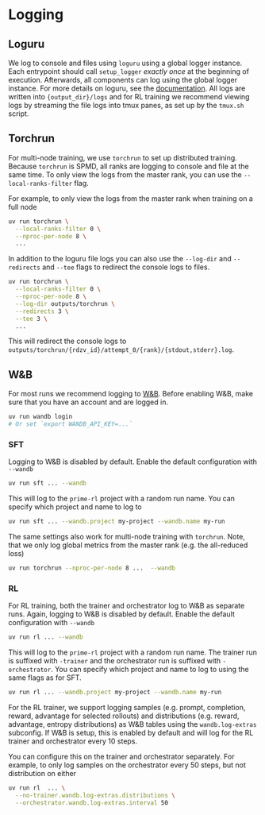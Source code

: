 # Logging

## Loguru

We log to console and files using `loguru` using a global logger instance. Each entrypoint should call `setup_logger` *exactly once* at the beginning of execution. Afterwards, all components can log using the global logger instance. For more details on loguru, see the [documentation](https://loguru.readthedocs.io/en/stable/). All logs are written into `{output_dir}/logs` and for RL training we recommend viewing logs by streaming the file logs into tmux panes, as set up by the `tmux.sh` script.

## Torchrun

For multi-node training, we use `torchrun` to set up distributed training. Because `torchrun` is SPMD, all ranks are logging to console and file at the same time. To only view the logs from the master rank, you can use the `--local-ranks-filter` flag.

For example, to only view the logs from the master rank when training on a full node

```bash
uv run torchrun \
  --local-ranks-filter 0 \
  --nproc-per-node 8 \
  ...
```

In addition to the loguru file logs you can also use the `--log-dir` and `--redirects` and `--tee` flags to redirect the console logs to files.

```bash
uv run torchrun \
  --local-ranks-filter 0 \
  --nproc-per-node 8 \
  --log-dir outputs/torchrun \
  --redirects 3 \
  --tee 3 \
  ...
```

This will redirect the console logs to `outputs/torchrun/{rdzv_id}/attempt_0/{rank}/{stdout,stderr}.log`.

## W&B

For most runs we recommend logging to [W&B](https://wandb.ai). Before enabling W&B, make sure that you have an account and are logged in.

```bash
uv run wandb login
# Or set `export WANDB_API_KEY=...`
```

### SFT

Logging to W&B is disabled by default. Enable the default configuration with `--wandb`

```bash
uv run sft ... --wandb
```

This will log to the `prime-rl` project with a random run name. You can specify which project and name to log to 

```bash
uv run sft ... --wandb.project my-project --wandb.name my-run
```

The same settings also work for multi-node training with `torchrun`. Note, that we only log global metrics from the master rank (e.g. the all-reduced loss)

```bash
uv run torchrun --nproc-per-node 8 ...  --wandb
```

### RL

For RL training, both the trainer and orchestrator log to W&B as separate runs. Again, logging to W&B is disabled by default. Enable the default configuration with `--wandb`

```bash
uv run rl ... --wandb
```

This will log to the `prime-rl` project with a random run name. The trainer run is suffixed with `-trainer` and the orchestrator run is suffixed with `-orchestrator`. You can specify which project and name to log to using the same flags as for SFT.

```bash
uv run rl ... --wandb.project my-project --wandb.name my-run
```

For the RL trainer, we support logging samples (e.g. prompt, completion, reward, advantage for selected rollouts) and distributions (e.g. reward, advantage, entropy distributions) as W&B tables using the `wandb.log-extras` subconfig. If W&B is setup, this is enabled by default and will log for the RL trainer and orchestrator every 10 steps.

You can configure this on the trainer and orchestrator separately. For example, to only log samples on the orchestrator every 50 steps, but not distribution on either

```bash
uv run rl  ... \
  --no-trainer.wandb.log-extras.distributions \
  --orchestrator.wandb.log-extras.interval 50
```